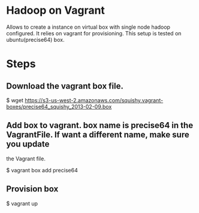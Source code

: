 # Hadoop on Vagrant

Allows to create a instance on virtual box with single node hadoop configured. It relies on vagrant for provisioning. 
This setup is tested on ubuntu(precise64) box.



# Steps
  
## Download the vagrant box file.
  $ wget https://s3-us-west-2.amazonaws.com/squishy.vagrant-boxes/precise64_squishy_2013-02-09.box

## Add box to vagrant. box name is precise64 in the VagrantFile. If want a different name, make sure you update
the Vagrant file.

  $ vagrant box add precise64 <local file path>

## Provision box

   $ vagrant up







